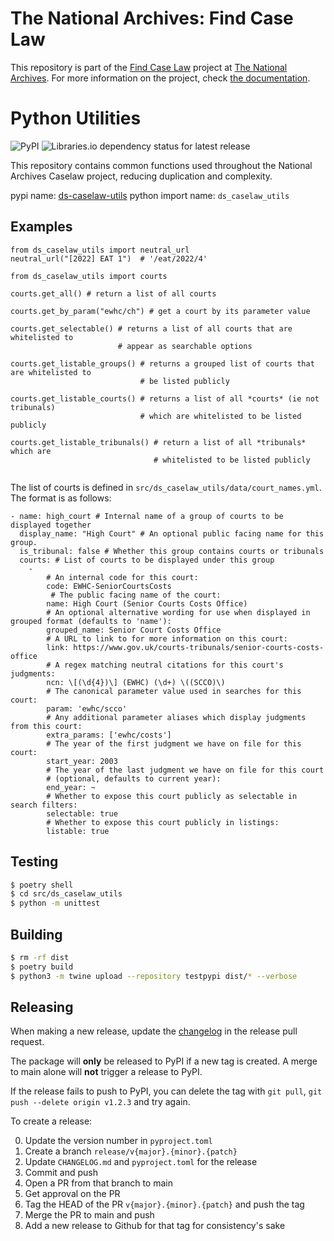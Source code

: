 # The National Archives: Find Case Law

This repository is part of the [Find Case Law](https://caselaw.nationalarchives.gov.uk/) project at [The National Archives](https://www.nationalarchives.gov.uk/). For more information on the project, check [the documentation](https://github.com/nationalarchives/ds-find-caselaw-docs).

# Python Utilities

![PyPI](https://img.shields.io/pypi/v/ds-caselaw-utils) ![Libraries.io dependency status for latest release](https://img.shields.io/librariesio/release/pypi/ds-caselaw-utils)

This repository contains common functions used throughout the National Archives Caselaw project, reducing duplication and complexity.

pypi name: [ds-caselaw-utils](https://pypi.org/project/ds-caselaw-utils)
python import name: `ds_caselaw_utils`

## Examples

```
from ds_caselaw_utils import neutral_url
neutral_url("[2022] EAT 1")  # '/eat/2022/4'

from ds_caselaw_utils import courts

courts.get_all() # return a list of all courts

courts.get_by_param("ewhc/ch") # get a court by its parameter value

courts.get_selectable() # returns a list of all courts that are whitelisted to
                        # appear as searchable options

courts.get_listable_groups() # returns a grouped list of courts that are whitelisted to
                             # be listed publicly

courts.get_listable_courts() # returns a list of all *courts* (ie not tribunals)
                             # which are whitelisted to be listed publicly

courts.get_listable_tribunals() # return a list of all *tribunals*  which are
                                # whitelisted to be listed publicly


```

The list of courts is defined in `src/ds_caselaw_utils/data/court_names.yml`. The format is as follows:

```
- name: high_court # Internal name of a group of courts to be displayed together
  display_name: "High Court" # An optional public facing name for this group.
  is_tribunal: false # Whether this group contains courts or tribunals
  courts: # List of courts to be displayed under this group
    -
        # An internal code for this court:
        code: EWHC-SeniorCourtsCosts
         # The public facing name of the court:
        name: High Court (Senior Courts Costs Office)
        # An optional alternative wording for use when displayed in grouped format (defaults to 'name'):
        grouped_name: Senior Court Costs Office
        # A URL to link to for more information on this court:
        link: https://www.gov.uk/courts-tribunals/senior-courts-costs-office
        # A regex matching neutral citations for this court's judgments:
        ncn: \[(\d{4})\] (EWHC) (\d+) \((SCCO)\)
        # The canonical parameter value used in searches for this court:
        param: 'ewhc/scco'
        # Any additional parameter aliases which display judgments from this court:
        extra_params: ['ewhc/costs']
        # The year of the first judgment we have on file for this court:
        start_year: 2003
        # The year of the last judgment we have on file for this court
        # (optional, defaults to current year):
        end_year: ~
        # Whether to expose this court publicly as selectable in search filters:
        selectable: true
        # Whether to expose this court publicly in listings:
        listable: true
```

## Testing

```bash
$ poetry shell
$ cd src/ds_caselaw_utils
$ python -m unittest
```

## Building

```bash
$ rm -rf dist
$ poetry build
$ python3 -m twine upload --repository testpypi dist/* --verbose
```

## Releasing

When making a new release, update the [changelog](CHANGELOG.md) in the release
pull request.

The package will **only** be released to PyPI if a new tag is created. A merge
to main alone will **not** trigger a release to PyPI.

If the release fails to push to PyPI, you can delete the tag with `git pull`, `git push --delete origin v1.2.3` and try again.

To create a release:

0. Update the version number in `pyproject.toml`
1. Create a branch `release/v{major}.{minor}.{patch}`
2. Update `CHANGELOG.md` and `pyproject.toml` for the release
3. Commit and push
4. Open a PR from that branch to main
5. Get approval on the PR
6. Tag the HEAD of the PR `v{major}.{minor}.{patch}` and push the tag
7. Merge the PR to main and push
8. Add a new release to Github for that tag for consistency's sake
